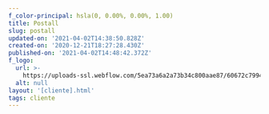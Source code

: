```yaml
---
f_color-principal: hsla(0, 0.00%, 0.00%, 1.00)
title: Postall
slug: postall
updated-on: '2021-04-02T14:38:50.828Z'
created-on: '2020-12-21T18:27:28.430Z'
published-on: '2021-04-02T14:48:42.372Z'
f_logo:
  url: >-
    https://uploads-ssl.webflow.com/5ea73a6a2a73b34c800aae87/60672c7994eaa4563b99dd24_Postall_logotipo_Mesa%20de%20trabajo%201.png
  alt: null
layout: '[cliente].html'
tags: cliente
---
```



